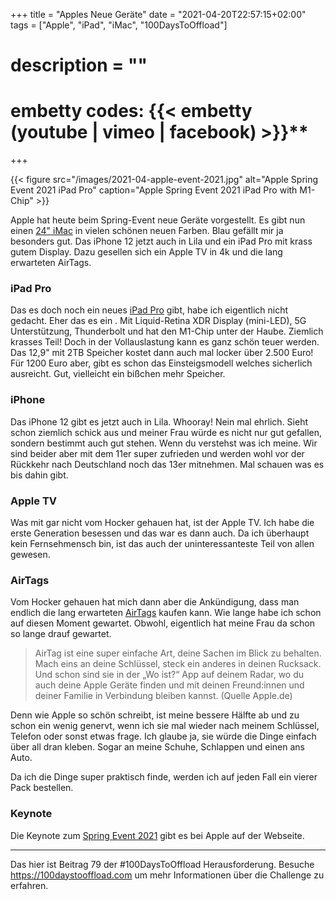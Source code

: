 +++
title = "Apples Neue Geräte"
date = "2021-04-20T22:57:15+02:00"
tags = ["Apple", "iPad", "iMac", "100DaysToOffload"]
# description = ""
# embetty codes: {{< embetty (youtube | vimeo | facebook) <id> >}}**
+++

{{< figure src="/images/2021-04-apple-event-2021.jpg" alt="Apple Spring Event 2021 iPad Pro" caption="Apple Spring Event 2021 iPad Pro with M1-Chip" >}}

Apple hat heute beim Spring-Event neue Geräte vorgestellt. Es gibt nun einen [24" iMac](https://www.apple.com/de/imac-24/) in vielen schönen neuen Farben. Blau gefällt mir ja besonders gut. Das iPhone 12 jetzt auch in Lila und ein iPad Pro mit krass gutem Display. Dazu gesellen sich ein Apple TV in 4k und die lang erwarteten AirTags. 

<!--more-->

### iPad Pro

Das es doch noch ein neues [iPad Pro](https://www.apple.com/de/ipad-pro/) gibt, habe ich eigentlich nicht gedacht. Eher das es ein . Mit Liquid-Retina XDR Display (mini-LED), 5G Unterstützung, Thunderbolt und hat den M1-Chip unter der Haube. Ziemlich krasses Teil! Doch in der Vollauslastung kann es ganz schön teuer werden. Das 12,9" mit 2TB Speicher kostet dann auch mal locker über 2.500 Euro! Für 1200 Euro aber, gibt es schon das Einsteigsmodell welches sicherlich ausreicht. Gut, vielleicht ein bißchen mehr Speicher. 

### iPhone
Das iPhone 12 gibt es jetzt auch in Lila. Whooray! Nein mal ehrlich. Sieht schon ziemlich schick aus und meiner Frau würde es nicht nur gut gefallen, sondern bestimmt auch gut stehen. Wenn du verstehst was ich meine. Wir sind beider aber mit dem 11er super zufrieden und werden wohl vor der Rückkehr nach Deutschland noch das 13er mitnehmen. Mal schauen was es bis dahin gibt. 

### Apple TV
Was mit gar nicht vom Hocker gehauen hat, ist der Apple TV. Ich habe die erste Generation besessen und das war es dann auch. Da ich überhaupt kein Fernsehmensch bin, ist das auch der uninteressanteste Teil von allen gewesen. 

### AirTags

Vom Hocker gehauen hat mich dann aber die Ankündigung, dass man endlich die lang erwarteten [AirTags](https://www.apple.com/de/airtag/) kaufen kann. Wie lange habe ich schon auf diesen Moment gewartet. Obwohl, eigentlich hat meine Frau da schon so lange drauf gewartet. 

> AirTag ist eine super einfache Art, deine Sachen im Blick zu behalten. Mach eins an deine Schlüssel, steck ein anderes in deinen Ruck­sack. Und schon sind sie in der „Wo ist?“ App auf deinem Radar, wo du auch deine Apple Geräte finden und mit deinen Freund:innen und deiner Familie in Verbindung bleiben kannst. (Quelle Apple.de)

Denn wie Apple so schön schreibt, ist meine bessere Hälfte ab und zu schon ein wenig genervt, wenn ich sie mal wieder nach meinem Schlüssel, Telefon oder sonst etwas frage. Ich glaube ja, sie würde die Dinge einfach über all dran kleben. Sogar an meine Schuhe, Schlappen und einen ans Auto.

Da ich die Dinge super praktisch finde, werden ich auf jeden Fall ein vierer Pack bestellen.

### Keynote

Die Keynote zum [Spring Event 2021](https://www.apple.com/de/apple-events/april-2021/) gibt es bei Apple auf der Webseite.


---

Das hier ist Beitrag 79 der #100DaysToOffload Herausforderung. Besuche https://100daystooffload.com um mehr Informationen über die Challenge zu erfahren.
